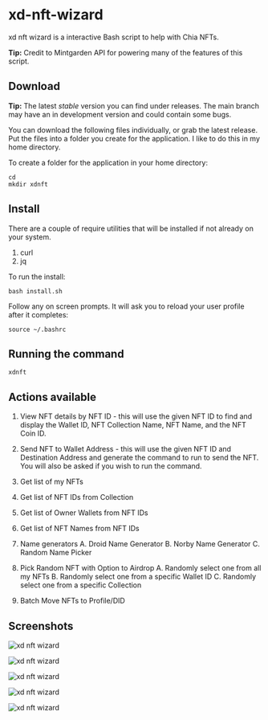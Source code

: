 # xd-nft-wizard
xd nft wizard is a interactive Bash script to help with Chia NFTs. 

**Tip:** Credit to Mintgarden API for powering many of the features of this script.

## Download

**Tip:** The latest _stable_ version you can find under releases. The main branch may have an
in development version and could contain some bugs.

You can download the following files individually, or grab the latest release. Put the files into
a folder you create for the application. I like to do this in my home directory.

To create a folder for the application in your home directory:
```
cd
mkdir xdnft
```

## Install
There are a couple of require utilities that will be installed if not already on your system.
1. curl
2. jq

To run the install:
```
bash install.sh
```

Follow any on screen prompts. It will ask you to reload your user profile after it completes:
```
source ~/.bashrc
```

## Running the command
```
xdnft
```

## Actions available
1. View NFT details by NFT ID - this will use the given NFT ID to find and display the Wallet ID,
   NFT Collection Name, NFT Name, and the NFT Coin ID.

2. Send NFT to Wallet Address - this will use the given NFT ID and Destination Address and generate
   the command to run to send the NFT. You will also be asked if you wish to run the command.

3. Get list of my NFTs

4. Get list of NFT IDs from Collection

5. Get list of Owner Wallets from NFT IDs

6. Get list of NFT Names from NFT IDs

7. Name generators
   A. Droid Name Generator
   B. Norby Name Generator
   C. Random Name Picker

8. Pick Random NFT with Option to Airdrop
   A. Randomly select one from all my NFTs
   B. Randomly select one from a specific Wallet ID
   C. Randomly select one from a specific Collection

9. Batch Move NFTs to Profile/DID

## Screenshots

![xd nft wizard](https://xchdev.com/images/xd-nft-wizard_1.png)

![xd nft wizard](https://xchdev.com/images/xd-nft-wizard_2.png)

![xd nft wizard](https://xchdev.com/images/xd-nft-wizard_3.png)

![xd nft wizard](https://xchdev.com/images/xd-nft-wizard_4.png)

![xd nft wizard](https://xchdev.com/images/xd-nft-wizard_5.png)
